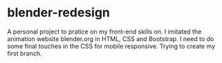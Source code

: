 # blender-redesign
A personal project to pratice on my front-end skills on.
I imitated the animation website blender.org in HTML, CSS and Bootstrap.
I need to do some final touches in the CSS for mobile responsive.
Trying to create my first branch.
